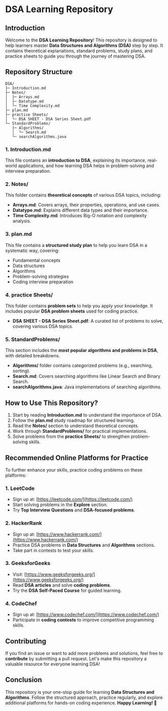 # **DSA Learning Repository**

## **Introduction**
Welcome to the **DSA Learning Repository**! This repository is designed to help learners master **Data Structures and Algorithms (DSA)** step by step. It contains theoretical explanations, standard problems, study plans, and practice sheets to guide you through the journey of mastering DSA.

## **Repository Structure**
```
DSA/
├─ Introduction.md
├─ Notes/
│  ├─ Arrays.md
│  ├─ Datatype.md
│  └─ Time Complexity.md
├─ plan.md
├─ practice Sheets/
│  └─ DSA SHEET - DSA Series Sheet.pdf
└─ StandardProblems/
   ├─ Algorithms/
   │  └─ Search.md
   └─ searchAlgorithms.java
```

### **1. Introduction.md**
This file contains an **introduction to DSA**, explaining its importance, real-world applications, and how learning DSA helps in problem-solving and interview preparation.

### **2. Notes/**
This folder contains **theoretical concepts** of various DSA topics, including:
- **Arrays.md**: Covers arrays, their properties, operations, and use cases.
- **Datatype.md**: Explains different data types and their importance.
- **Time Complexity.md**: Introduces Big-O notation and complexity analysis.

### **3. plan.md**
This file contains a **structured study plan** to help you learn DSA in a systematic way, covering:
- Fundamental concepts
- Data structures
- Algorithms
- Problem-solving strategies
- Coding interview preparation

### **4. practice Sheets/**
This folder contains **problem sets** to help you apply your knowledge. It includes popular **DSA problem sheets** used for coding practice.
- **DSA SHEET - DSA Series Sheet.pdf**: A curated list of problems to solve, covering various DSA topics.

### **5. StandardProblems/**
This section includes the **most popular algorithms and problems in DSA**, with detailed breakdowns.
- **Algorithms/** folder contains categorized problems (e.g., searching, sorting).
- **Search.md**: Covers searching algorithms like Linear Search and Binary Search.
- **searchAlgorithms.java**: Java implementations of searching algorithms.

## **How to Use This Repository?**
1. Start by reading **Introduction.md** to understand the importance of DSA.
2. Follow the **plan.md** study roadmap for structured learning.
3. Read the **Notes/** section to understand theoretical concepts.
4. Work through **StandardProblems/** for practical implementations.
5. Solve problems from the **practice Sheets/** to strengthen problem-solving skills.

## **Recommended Online Platforms for Practice**
To further enhance your skills, practice coding problems on these platforms:

### **1. LeetCode**
- Sign up at: [https://leetcode.com/](https://leetcode.com/)
- Start solving problems in the **Explore** section.
- Try **Top Interview Questions** and **DSA-focused problems**.

### **2. HackerRank**
- Sign up at: [https://www.hackerrank.com/](https://www.hackerrank.com/)
- Practice DSA problems in **Data Structures** and **Algorithms** sections.
- Take part in contests to test your skills.

### **3. GeeksforGeeks**
- Visit: [https://www.geeksforgeeks.org/](https://www.geeksforgeeks.org/)
- Read **DSA articles** and solve **coding problems**.
- Try the **DSA Self-Paced Course** for guided learning.

### **4. CodeChef**
- Sign up at: [https://www.codechef.com/](https://www.codechef.com/)
- Participate in **coding contests** to improve competitive programming skills.

## **Contributing**
If you find an issue or want to add more problems and solutions, feel free to **contribute** by submitting a pull request. Let's make this repository a valuable resource for everyone learning DSA!

## **Conclusion**
This repository is your one-stop guide for learning **Data Structures and Algorithms**. Follow the structured approach, practice regularly, and explore additional platforms for hands-on coding experience. **Happy Learning! 🚀**